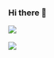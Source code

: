 ### Hi there 👋

<!--
**nanazzoo/nanazzoo** is a ✨ _special_ ✨ repository because its `README.md` (this file) appears on your GitHub profile.

Here are some ideas to get you started:

- 🔭 I’m currently working on ...
- 🌱 I’m currently learning ...
- 👯 I’m looking to collaborate on ...
- 🤔 I’m looking for help with ...
- 💬 Ask me about ...
- 📫 How to reach me: ...
- 😄 Pronouns: ...
- ⚡ Fun fact: ...
-->


<img src="https://github-readme-stats.vercel.app/api/top-langs/?username=nanazzoo&layout=compact"><br><br>
<img src="https://github-readme-stats.vercel.app/api?username=nanazzoo&show_icons=true">
